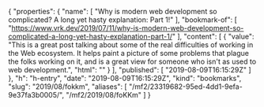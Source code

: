 {
  "properties": {
    "name": [
      "Why is modern web development so complicated? A long yet hasty explanation: Part 1!"
    ],
    "bookmark-of": [
      "https://www.vrk.dev/2019/07/11/why-is-modern-web-development-so-complicated-a-long-yet-hasty-explanation-part-1/"
    ],
    "content": [
      {
        "value": "This is a great post talking about some of the real difficulties of working in the Web ecosystem. It helps paint a picture of some problems that plague the folks working on it, and is a great view for someone who isn't as used to web development.",
        "html": ""
      }
    ],
    "published": [
      "2019-08-09T16:15:29Z"
    ]
  },
  "h": "h-entry",
  "date": "2019-08-09T16:15:29Z",
  "kind": "bookmarks",
  "slug": "2019/08/fokkm",
  "aliases": [
    "/mf2/23319682-95ed-4dd1-9efa-9e37fa3b0005/",
    "/mf2/2019/08/foKKm"
  ]
}
